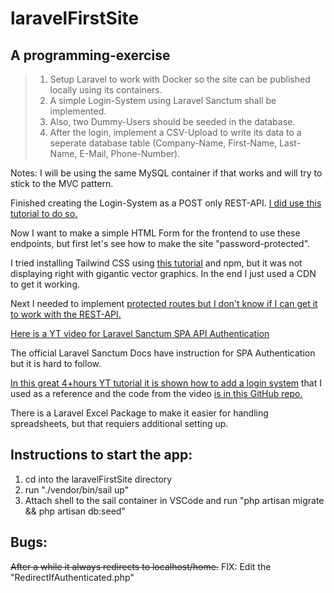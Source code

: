 # laravelFirstSite
## A programming-exercise

>1. Setup Laravel to work with Docker so the site can be published locally using its containers.
>2. A simple Login-System using Laravel Sanctum shall be implemented.
>3. Also, two Dummy-Users should be seeded in the database.
>4. After the login, implement a CSV-Upload to write its data to a seperate database table (Company-Name, First-Name, Last-Name, E-Mail, Phone-Number).

Notes:
I will be using the same MySQL container if that works and will try to stick to the MVC pattern.

Finished creating the Login-System as a POST only REST-API. [I did use this tutorial to do so.](https://www.laravelia.com/post/how-to-create-api-with-sanctum-authentication-in-laravel-10)

Now I want to make a simple HTML Form for the frontend to use these endpoints, but first let's see how to make the site "password-protected".

I tried installing Tailwind CSS using [this tutorial](https://tailkit.com/blog/how-to-add-tailwind-css-to-your-laravel-project) and npm, but it was not displaying right with gigantic vector graphics. In the end I just used a CDN to get it working.

Next I needed to implement [protected routes but I don't know if I can get it to work with the REST-API.](https://daily-dev-tips.com/posts/protecting-our-laravel-api-with-sanctum/)

[Here is a YT video for Laravel Sanctum SPA API Authentication](https://www.youtube.com/watch?v=8Uwn5M6WTe0)

The official Laravel Sanctum Docs have instruction for SPA Authentication but it is hard to follow.

[In this great 4+hours YT tutorial it is shown how to add a login system](https://www.youtube.com/watch?v=MYyJ4PuL4pY) that I used as a reference and the code from the video [is in this GitHub repo.](https://github.com/bradtraversy/laragigs/blob/main/app/Http/Controllers/UserController.php)

There is a Laravel Excel Package to make it easier for handling spreadsheets, but that requiers additional setting up.

## Instructions to start the app:
1. cd into the laravelFirstSite directory
2. run "./vendor/bin/sail up"
3. Attach shell to the sail container in VSCode
   and run "php artisan migrate && php artisan db:seed"

## Bugs:
~~After a while it always redirects to localhost/home.~~ FIX: Edit the "RedirectIfAuthenticated.php"
